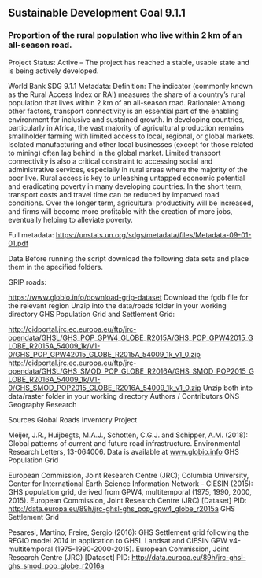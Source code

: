 ## Sustainable Development Goal 9.1.1

### Proportion of the rural population who live within 2 km of an all-season road.

Project Status: Active – The project has reached a stable, usable state and is being actively developed.

World Bank SDG 9.1.1 Metadata:
Definition: The indicator (commonly known as the Rural Access Index or RAI) measures the share of a country’s rural population that lives within 2 km of an all-season road. Rationale: Among other factors, transport connectivity is an essential part of the enabling environment for inclusive and sustained growth. In developing countries, particularly in Africa, the vast majority of agricultural production remains smallholder farming with limited access to local, regional, or global markets. Isolated manufacturing and other local businesses (except for those related to mining) often lag behind in the global market. Limited transport connectivity is also a critical constraint to accessing social and administrative services, especially in rural areas where the majority of the poor live. Rural access is key to unleashing untapped economic potential and eradicating poverty in many developing countries. In the short term, transport costs and travel time can be reduced by improved road conditions. Over the longer term, agricultural productivity will be increased, and firms will become more profitable with the creation of more jobs, eventually helping to alleviate poverty.

Full metadata: https://unstats.un.org/sdgs/metadata/files/Metadata-09-01-01.pdf

Data
Before running the script download the following data sets and place them in the specified folders.

GRIP roads:

https://www.globio.info/download-grip-dataset
Download the fgdb file for the relevant region
Unzip into the data/roads folder in your working directory
GHS Population Grid and Settlement Grid:

http://cidportal.jrc.ec.europa.eu/ftp/jrc-opendata/GHSL/GHS_POP_GPW4_GLOBE_R2015A/GHS_POP_GPW42015_GLOBE_R2015A_54009_1k/V1-0/GHS_POP_GPW42015_GLOBE_R2015A_54009_1k_v1_0.zip
http://cidportal.jrc.ec.europa.eu/ftp/jrc-opendata/GHSL/GHS_SMOD_POP_GLOBE_R2016A/GHS_SMOD_POP2015_GLOBE_R2016A_54009_1k/V1-0/GHS_SMOD_POP2015_GLOBE_R2016A_54009_1k_v1_0.zip
Unzip both into data/raster folder in your working directory
Authors / Contributors
ONS Geography Research

Sources
Global Roads Inventory Project

Meijer, J.R., Huijbegts, M.A.J., Schotten, C.G.J. and Schipper, A.M. (2018): Global patterns of current and future road infrastructure. Environmental Research Letters, 13-064006. Data is available at www.globio.info
GHS Population Grid

European Commission, Joint Research Centre (JRC); Columbia University, Center for International Earth Science Information Network - CIESIN (2015): GHS population grid, derived from GPW4, multitemporal (1975, 1990, 2000, 2015). European Commission, Joint Research Centre (JRC) [Dataset] PID: http://data.europa.eu/89h/jrc-ghsl-ghs_pop_gpw4_globe_r2015a
GHS Settlement Grid

Pesaresi, Martino; Freire, Sergio (2016): GHS Settlement grid following the REGIO model 2014 in application to GHSL Landsat and CIESIN GPW v4-multitemporal (1975-1990-2000-2015). European Commission, Joint Research Centre (JRC) [Dataset] PID: http://data.europa.eu/89h/jrc-ghsl-ghs_smod_pop_globe_r2016a
